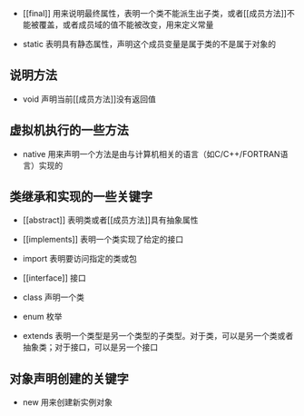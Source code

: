 - [[final]] 用来说明最终属性，表明一个类不能派生出子类，或者[[成员方法]]不能被覆盖，或者成员域的值不能被改变，用来定义常量

- static 表明具有静态属性，声明这个成员变量是属于类的不是属于对象的

## 说明方法


- void 声明当前[[成员方法]]没有返回值

## 虚拟机执行的一些方法

- native 用来声明一个方法是由与计算机相关的语言（如C/C++/FORTRAN语言）实现的

## 类继承和实现的一些关键字

- [[abstract]] 表明类或者[[成员方法]]具有抽象属性

- [[implements]] 表明一个类实现了给定的接口

- import 表明要访问指定的类或包

- [[interface]] 接口

- class 声明一个类

- enum 枚举

- extends 表明一个类型是另一个类型的子类型。对于类，可以是另一个类或者抽象类；对于接口，可以是另一个接口

## 对象声明创建的关键字

- new 用来创建新实例对象